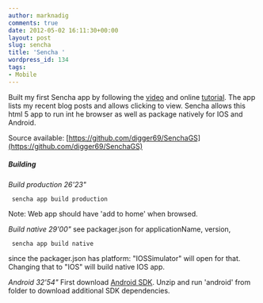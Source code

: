 ```yaml
---
author: marknadig
comments: true
date: 2012-05-02 16:11:30+00:00
layout: post
slug: sencha
title: 'Sencha '
wordpress_id: 134
tags:
- Mobile
---
```


Built my first Sencha app by following the [video](http://vimeo.com/37974749) and online [tutorial](http://docs.sencha.com/touch/2-0/#!/guide/first_app). The app lists my recent blog posts and allows clicking to view. Sencha allows this html 5 app to run int he browser as well as package natively for IOS and Android.

Source available: [https://github.com/digger69/SenchaGS](https://github.com/digger69/SenchaGS)


##### Building


_Build production 26'23"_

    
     sencha app build production


Note: Web app should have 'add to home' when browsed.

_Build native 29'00"_
see packager.json for applicationName, version,

    
     sencha app build native


since the packager.json has platform: "IOSSimulator" will open for that. Changing that to "IOS" will build native IOS app.

_Android 32'54"_
First download [Android SDK](http://developer.android.com/sdk/installing.html). Unzip and run 'android' from folder to download additional SDK dependencies.
